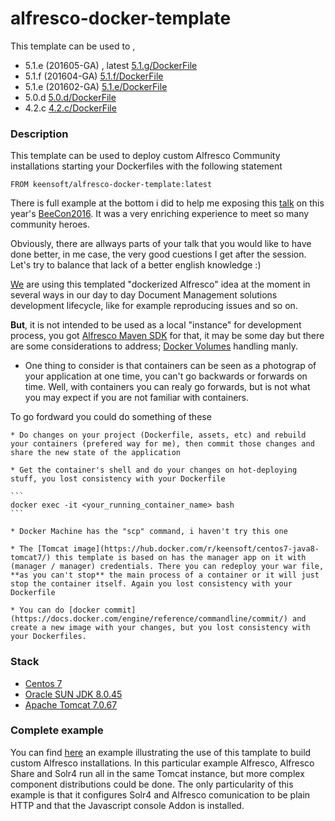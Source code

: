 # alfresco-docker-template

This template can be used to , 

*  5.1.e (201605-GA) , latest [5.1.g/DockerFile](https://github.com/keensoft/alfresco-docker-template/blob/master/5.1.g/Dockerfile)
*  5.1.f (201604-GA) [5.1.f/DockerFile](https://github.com/keensoft/alfresco-docker-template/blob/master/5.1.f/Dockerfile)
*  5.1.e (201602-GA) [5.1.e/DockerFile](https://github.com/keensoft/alfresco-docker-template/blob/master/5.1.e/Dockerfile)
*  5.0.d [5.0.d/DockerFile](https://github.com/keensoft/alfresco-docker-template/blob/master/5.0.d/Dockerfile)
*  4.2.c [4.2.c/DockerFile](https://github.com/keensoft/alfresco-docker-template/blob/master/4.2.c/Dockerfile)

### Description

This template can be used to deploy custom Alfresco Community installations starting your Dockerfiles with
the following statement

	FROM keensoft/alfresco-docker-template:latest

There is full example at the bottom i did to help me exposing this [talk](http://beecon.buzz/assets/data/files/20160125042/BeeCon2016_Running_Alfresco_Under_Docker.pdf) on this year's [BeeCon2016](http://beecon.buzz). It was a very enriching experience to meet so many community heroes. 

Obviously, there are allways parts of your talk that you would like to have done better, in me case, the very good cuestions I get after the session. Let's try to balance that lack of a better english knowledge :)

[We](http://keensoft.es) are using this templated "dockerized Alfresco" idea at the moment in several ways in our day to day Document Management solutions development lifecycle, like for example reproducing issues and so on. 

**But**, it is not intended to be used as a local "instance" for development process, you got [Alfresco Maven SDK](http://docs.alfresco.com/5.1/concepts/alfresco-sdk-intro.html) for that, it may be some day but there are some considerations to address; [Docker Volumes](https://docs.docker.com/engine/tutorials/dockervolumes/) handling manly. 

* One thing to consider is that containers can be seen as a photograp of your application at one time, you can't go backwards or forwards on time. Well, with containers you can realy go forwards, but is not what you may expect if you are not familiar with containers.

To go fordward you could do something of these

	* Do changes on your project (Dockerfile, assets, etc) and rebuild your containers (prefered way for me), then commit those changes and share the new state of the application

	* Get the container's shell and do your changes on hot-deploying stuff, you lost consistency with your Dockerfile

	```
	docker exec -it <your_running_container_name> bash
	```

	* Docker Machine has the "scp" command, i haven't try this one
	
	* The [Tomcat image](https://hub.docker.com/r/keensoft/centos7-java8-tomcat7/) this template is based on has the manager app on it with (manager / manager) credentials. There you can redeploy your war file, **as you can't stop** the main process of a container or it will just stop the container itself. Again you lost consistency with your Dockerfile

	* You can do [docker commit](https://docs.docker.com/engine/reference/commandline/commit/) and create a new image with your changes, but you lost consistency with your Dockerfiles.

### Stack

*   [Centos 7](https://hub.docker.com/_/centos/)
*   [Oracle SUN JDK 8.0.45](http://www.oracle.com/technetwork/java/javaseproducts/downloads/index.html)
*   [Apache Tomcat 7.0.67](https://www.apache.org/dist/tomcat/tomcat-7/v7.0.67/bin/apache-tomcat-7.0.67.tar.gz)

### Complete example

You can find [here](https://github.com/keensoft/alfresco-docker-template/tree/master/example) an example illustrating the use of this tamplate to build custom Alfresco installations. In this particular example Alfresco, Alfresco Share and Solr4 run all in the same Tomcat instance, but more complex component distributions could be done. The only particularity of this example is that it configures Solr4 and Alfresco comunication to be plain HTTP and that the Javascript console Addon is installed.
